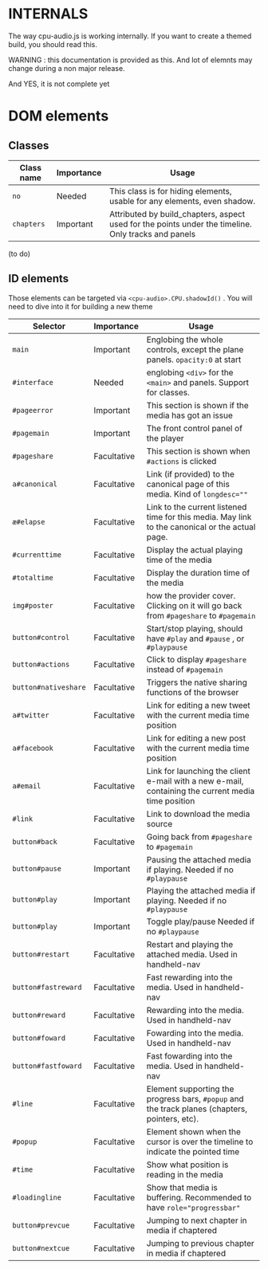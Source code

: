 INTERNALS
=========

The way cpu-audio.js is working internally. If you want to create a themed build, you should read this.

WARNING : this documentation is provided as this. And lot of elemnts may change during a non major release.

And YES, it is not complete yet


DOM elements
============

Classes
-------

Class name | Importance  | Usage
-----------|-------------|--------
`no`       | Needed      | This class is for hiding elements, usable for any elements, even shadow.
`chapters` | Important   | Attributed by build_chapters, aspect used for the points under the timeline. Only tracks and panels

(to do)


ID elements
-----------

Those elements can be targeted via `<cpu-audio>.CPU.shadowId()` . You will need to dive into it for building a new theme

Selector            | Importance  | Usage
--------------------|-------------|--------------------------------------------
`main`		  		| Important   | Englobing the whole controls, except the plane panels. `opacity:0` at start
`#interface`  		| Needed      | englobing `<div>` for the `<main>` and panels. Support for classes.
`#pageerror`  		| Important   | This section is shown if the media has got an issue
`#pagemain`   		| Important   | The front control panel of the player
`#pageshare`  		| Facultative | This section is shown when `#actions` is clicked
`a#canonical` 		| Facultative | Link (if provided) to the canonical page of this media. Kind of `longdesc=""`
`æ#elapse`    		| Facultative | Link to the current listened time for this media. May link to the canonical or the actual page.
`#currenttime`		| Facultative | Display the actual playing time of the media
`#totaltime`  		| Facultative | Display the duration time of the media
`img#poster`  		| Facultative | how the provider cover. Clicking on it will go back from `#pageshare` to `#pagemain`
`button#control`    | Facultative | Start/stop playing, should have `#play` and `#pause` , or `#playpause`
`button#actions`    | Facultative | Click to display `#pageshare` instead of `#pagemain`
`button#nativeshare`| Facultative | Triggers the native sharing functions of the browser
`a#twitter`    		| Facultative | Link for editing a new tweet with the current media time position
`a#facebook`   		| Facultative | Link for editing a new post with the current media time position
`a#email`		 	| Facultative | Link for launching the client e-mail with a new e-mail, containing the current media time position
`#link` 		 	| Facultative | Link to download the media source
`button#back`		| Facultative | Going back from `#pageshare` to `#pagemain`
`button#pause` 	 	| Important   | Pausing the attached media if playing. Needed if no `#playpause`
`button#play`   	| Important	  | Playing the attached media if playing. Needed if no `#playpause`
`button#play`   	| Important	  | Toggle play/pause  Needed if no `#playpause`
`button#restart`	| Facultative | Restart and playing the attached media. Used in handheld-nav
`button#fastreward` | Facultative | Fast rewarding into the media. Used in handheld-nav
`button#reward`     | Facultative | Rewarding into the media. Used in handheld-nav
`button#foward`     | Facultative | Fowarding into the media. Used in handheld-nav
`button#fastfoward` | Facultative | Fast fowarding into the media. Used in handheld-nav
`#line`				| Facultative | Element supporting the progress bars, `#popup` and the track planes (chapters, pointers, etc).
`#popup`      		| Facultative | Element shown when the cursor is over the timeline to indicate the pointed time
`#time`		 		| Facultative | Show what position is reading in the media
`#loadingline`		| Facultative | Show that media is buffering. Recommended to have `role="progressbar"`
`button#prevcue`    | Facultative | Jumping to next chapter in media if chaptered
`button#nextcue`    | Facultative | Jumping to previous chapter in media if chaptered


